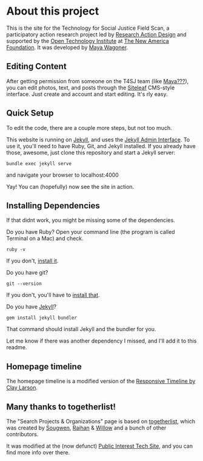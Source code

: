 # About this project

This is the site for the Technology for Social Justice Field Scan, a participatory action research project led by [Research Action Design](http://rad.cat) and supported by the [Open Technology Institute](https://opentechinstitute.org) at [The New America Foundation](https://newamerica.org). It was developed by [Maya Wagoner](https://github.com/mayawagon).

## Editing Content

After getting permission from someone on the T4SJ team (like [Maya???](mailto:maya@opentechinstitute.org)), you can edit photos, text, and posts through the [Siteleaf](https://www.siteleaf.com/) CMS-style interface. Just create and account and start editing. It's rly easy.

## Quick Setup

To edit the code, there are a couple more steps, but not too much. 

This website is running on [Jekyll](https://jekyllrb.com/), and uses the [Jekyll Admin Interface](https://jekyll.github.io/jekyll-admin/). To use it, you'll need to have Ruby, Git, and Jekyll installed. If you already have those, awesome, just clone this repository and start a Jekyll server:

	bundle exec jekyll serve

and navigate your browser to localhost:4000

Yay! You can (hopefully) now see the site in action.

## Installing Dependencies 

If that didnt work, you might be missing some of the dependencies. 

Do you have Ruby? Open your command line (the program is called Terminal on a Mac) and check.

	ruby -v

If you don't, [install it](https://www.ruby-lang.org/en/documentation/installation/).

Do you have git?

	git --version

If you don't, you'll have to [install that](https://git-scm.com/book/en/v2/Getting-Started-Installing-Git).

Do you have [Jekyll](https://jekyllrb.com/)?

	gem install jekyll bundler

That command should install Jekyll and the bundler for you. 

Let me know if there was another dependency I missed, and I'll add it to this readme. 

## Homepage timeline
The homepage timeline is a modified version of the [Responsive Timeline by Clay Larson](https://codepen.io/cjl750/details/XMyRoB#forks).

## Many thanks to togetherlist!

The "Search Projects & Organizations" page is based on [togetherlist](http://togetherlist.com/), which was created by [Sougwen](http://twitter.com/sougwen), [Raihan](http://twitter.com/raihan_) & [Willow](http://twitter.com/willowbl00) and a bunch of other contributors.

It was modified at the (now defunct) [Public Interest Tech Site](http://github.com/opentechinstitute/public-interest-tech-site/), and you can find more info over there. 